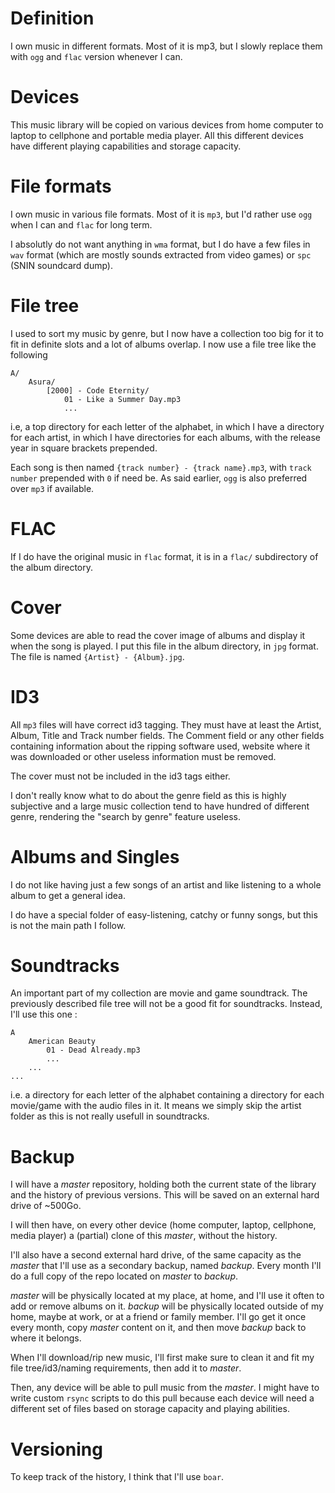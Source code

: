 Definition
==========

I own music in different formats. Most of it is mp3, but I slowly replace them
with `ogg` and `flac` version whenever I can.

Devices
=======

This music library will be copied on various devices from home computer to
laptop to cellphone and portable media player. All this different devices have
different playing capabilities and storage capacity.

File formats
============

I own music in various file formats. Most of it is `mp3`, but I'd rather use
`ogg` when I can and `flac` for long term.

I absolutly do not want anything in `wma` format, but I do have a few files in
`wav` format (which are mostly sounds extracted from video games) or `spc`
(SNIN soundcard dump).

File tree
=========

I used to sort my music by genre, but I now have a collection too big for it to
fit in definite slots and a lot of albums overlap. I now use a file tree like
the following

	A/
		Asura/
			[2000] - Code Eternity/
				01 - Like a Summer Day.mp3
				...
	
i.e, a top directory for each letter of the alphabet, in which I have
a directory for each artist, in which I have directories for each albums, with
the release year in square brackets prepended.

Each song is then named `{track number} - {track name}.mp3`, with `track
number` prepended with `0` if need be. As said earlier, `ogg` is also preferred
over `mp3` if available.


FLAC
====

If I do have the original music in `flac` format, it is in a `flac/`
subdirectory of the album directory.

Cover
=====

Some devices are able to read the cover image of albums and display it when the
song is played. I put this file in the album directory, in `jpg` format.
The file is named `{Artist} - {Album}.jpg`.

ID3
===

All `mp3` files will have correct id3 tagging. They must have at least the
Artist, Album, Title and Track number fields. The Comment field or any other
fields containing information about the ripping software used, website where it
was downloaded or other useless information must be removed.

The cover must not be included in the id3 tags either.

I don't really know what to do about the genre field as this is highly
subjective and a large music collection tend to have hundred of different
genre, rendering the "search by genre" feature useless.

Albums and Singles
==================

I do not like having just a few songs of an artist and like listening to
a whole album to get a general idea. 

I do have a special folder of easy-listening, catchy or funny songs, but this
is not the main path I follow.

Soundtracks
===========

An important part of my collection are movie and game soundtrack. The
previously described file tree will not be a good fit for soundtracks. Instead,
I'll use this one :

	A
		American Beauty
			01 - Dead Already.mp3
			...
		...
	...

i.e. a directory for each letter of the alphabet containing a directory for
each movie/game with the audio files in it. It means we simply skip the artist
folder as this is not really usefull in soundtracks.

Backup
======

I will have a *master* repository, holding both the current state of the
library and the history of previous versions. This will be saved on an external
hard drive of ~500Go.

I will then have, on every other device (home computer, laptop, cellphone,
media player) a (partial) clone of this *master*, without the history.

I'll also have a second external hard drive, of the same capacity as the
*master* that I'll use as a secondary backup, named *backup*. Every month I'll
do a full copy of the repo located on *master* to *backup*.

*master* will be physically located at my place, at home, and I'll use it often
to add or remove albums on it. *backup* will be physically located outside of
my home, maybe at work, or at a friend or family member. I'll go get it once
every month, copy *master* content on it, and then move *backup* back to where
it belongs.

When I'll download/rip new music, I'll first make sure to clean it and fit my
file tree/id3/naming requirements, then add it to *master*.

Then, any device will be able to pull music from the *master*. I might have to
write custom `rsync` scripts to do this pull because each device will need
a different set of files based on storage capacity and playing abilities.

Versioning
==========

To keep track of the history, I think that I'll use `boar`.
